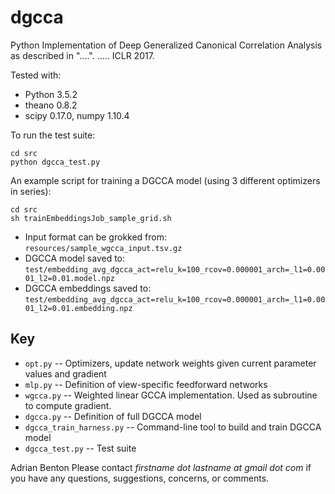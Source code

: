 # dgcca
Python Implementation of Deep Generalized Canonical Correlation Analysis as described in 
"....". ..... ICLR 2017.

Tested with:

+ Python 3.5.2
+ theano 0.8.2
+ scipy 0.17.0, numpy 1.10.4

To run the test suite:

    cd src
    python dgcca_test.py

An example script for training a DGCCA model (using 3 different optimizers in series):

    cd src
    sh trainEmbeddingsJob_sample_grid.sh

* Input format can be grokked from: `resources/sample_wgcca_input.tsv.gz`
* DGCCA model saved to: `test/embedding_avg_dgcca_act=relu_k=100_rcov=0.000001_arch=_l1=0.0001_l2=0.01.model.npz`
* DGCCA embeddings saved to: `test/embedding_avg_dgcca_act=relu_k=100_rcov=0.000001_arch=_l1=0.0001_l2=0.01.embedding.npz`

Key
----
* `opt.py`   -- Optimizers, update network weights given current parameter values and gradient
* `mlp.py`   -- Definition of view-specific feedforward networks
* `wgcca.py` -- Weighted linear GCCA implementation.  Used as subroutine to compute gradient.
* `dgcca.py` -- Definition of full DGCCA model
* `dgcca_train_harness.py` -- Command-line tool to build and train DGCCA model 
* `dgcca_test.py` -- Test suite

Adrian Benton
Please contact *firstname dot lastname at gmail dot com* if you have any questions, suggestions, concerns, or comments.
